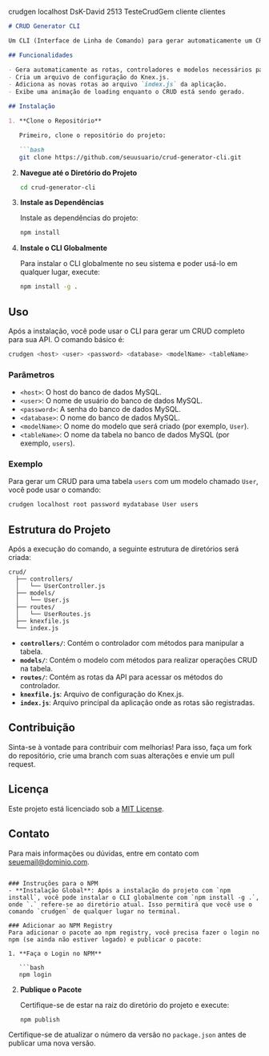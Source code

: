 crudgen localhost DsK-David 2513 TesteCrudGem cliente clientes

```markdown
# CRUD Generator CLI

Um CLI (Interface de Linha de Comando) para gerar automaticamente um CRUD (Create, Read, Update, Delete) completo para uma API em Node.js com Knex.js e Express. Este projeto facilita a criação rápida de rotas, controladores e modelos para operações CRUD básicas.

## Funcionalidades

- Gera automaticamente as rotas, controladores e modelos necessários para uma API CRUD.
- Cria um arquivo de configuração do Knex.js.
- Adiciona as novas rotas ao arquivo `index.js` da aplicação.
- Exibe uma animação de loading enquanto o CRUD está sendo gerado.

## Instalação

1. **Clone o Repositório**

   Primeiro, clone o repositório do projeto:

   ```bash
   git clone https://github.com/seuusuario/crud-generator-cli.git
   ```

2. **Navegue até o Diretório do Projeto**

   ```bash
   cd crud-generator-cli
   ```

3. **Instale as Dependências**

   Instale as dependências do projeto:

   ```bash
   npm install
   ```

4. **Instale o CLI Globalmente**

   Para instalar o CLI globalmente no seu sistema e poder usá-lo em qualquer lugar, execute:

   ```bash
   npm install -g .
   ```

## Uso

Após a instalação, você pode usar o CLI para gerar um CRUD completo para sua API. O comando básico é:

```bash
crudgen <host> <user> <password> <database> <modelName> <tableName>
```

### Parâmetros

- `<host>`: O host do banco de dados MySQL.
- `<user>`: O nome de usuário do banco de dados MySQL.
- `<password>`: A senha do banco de dados MySQL.
- `<database>`: O nome do banco de dados MySQL.
- `<modelName>`: O nome do modelo que será criado (por exemplo, `User`).
- `<tableName>`: O nome da tabela no banco de dados MySQL (por exemplo, `users`).

### Exemplo

Para gerar um CRUD para uma tabela `users` com um modelo chamado `User`, você pode usar o comando:

```bash
crudgen localhost root password mydatabase User users
```

## Estrutura do Projeto

Após a execução do comando, a seguinte estrutura de diretórios será criada:

```
crud/
  ├── controllers/
  │   └── UserController.js
  ├── models/
  │   └── User.js
  ├── routes/
  │   └── UserRoutes.js
  ├── knexfile.js
  └── index.js
```

- **`controllers/`**: Contém o controlador com métodos para manipular a tabela.
- **`models/`**: Contém o modelo com métodos para realizar operações CRUD na tabela.
- **`routes/`**: Contém as rotas da API para acessar os métodos do controlador.
- **`knexfile.js`**: Arquivo de configuração do Knex.js.
- **`index.js`**: Arquivo principal da aplicação onde as rotas são registradas.

## Contribuição

Sinta-se à vontade para contribuir com melhorias! Para isso, faça um fork do repositório, crie uma branch com suas alterações e envie um pull request.

## Licença

Este projeto está licenciado sob a [MIT License](LICENSE).

## Contato

Para mais informações ou dúvidas, entre em contato com [seuemail@dominio.com](mailto:da33.veiga@gmail.com).
```

### Instruções para o NPM
- **Instalação Global**: Após a instalação do projeto com `npm install`, você pode instalar o CLI globalmente com `npm install -g .`, onde `.` refere-se ao diretório atual. Isso permitirá que você use o comando `crudgen` de qualquer lugar no terminal.

### Adicionar ao NPM Registry
Para adicionar o pacote ao npm registry, você precisa fazer o login no npm (se ainda não estiver logado) e publicar o pacote:

1. **Faça o Login no NPM**

   ```bash
   npm login
   ```

2. **Publique o Pacote**

   Certifique-se de estar na raiz do diretório do projeto e execute:

   ```bash
   npm publish
   ```

Certifique-se de atualizar o número da versão no `package.json` antes de publicar uma nova versão.